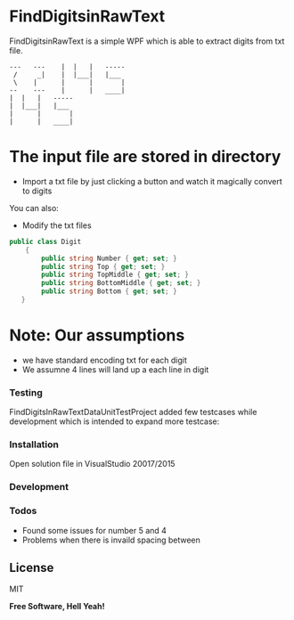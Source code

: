# FindDigitsinRawText


FindDigitsinRawText is a simple WPF which is able to extract digits from txt file.

```
---   ---    |  |   |	-----
 /     _|    |  |___|	|___
 \    |	     |      |       |
--    ---    |	    |	____|
|  |   |   -----
|  |___|   |___
|      |       |
|      |   ____|   
```

# The input file are stored in directory 

  - Import a txt  file by just clicking a button and watch it magically convert to digits
 

You can also:
  - Modify the txt  files

```csharp
public class Digit
    {
        public string Number { get; set; }
        public string Top { get; set; }
        public string TopMiddle { get; set; }
        public string BottomMiddle { get; set; }
        public string Bottom { get; set; }
   }
  ```      
# Note: Our assumptions
  - we have  standard encoding txt for each digit
  - We assumne 4 lines will land up a each line in digit



### Testing 

FindDigitsInRawTextDataUnitTestProject added few testcases while development which is intended to expand more testcase:


### Installation

Open solution file in VisualStudio 20017/2015 


### Development


### Todos

 - Found some issues for  number 5 and 4 
 - Problems when there is invaild spacing between 

License
----
MIT


**Free Software, Hell Yeah!**

[//]: # (These are reference links used in the body of this note and get stripped out when the markdown processor does its job. There is no need to format nicely because it shouldn't be seen. Thanks SO - http://stackoverflow.com/questions/4823468/store-comments-in-markdown-syntax)


